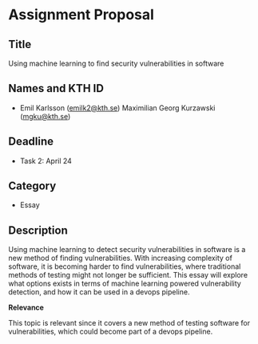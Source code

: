 # Assignment Proposal

## Title

Using machine learning to find security vulnerabilities in software

## Names and KTH ID

- Emil Karlsson (emilk2@kth.se) Maximilian Georg Kurzawski (mgku@kth.se)

## Deadline

- Task 2: April 24

## Category

- Essay

## Description

Using machine learning to detect security vulnerabilities in software is a new method of finding
vulnerabilities. With increasing complexity of software, it is becoming harder to find vulnerabilities, where traditional methods of testing might not longer be sufficient. This essay will explore what options exists in terms of machine learning powered vulnerability detection, and how it can be used in a devops pipeline.

**Relevance**

This topic is relevant since it covers a new method of testing software for vulnerabilities, which could become part of a devops pipeline. 
